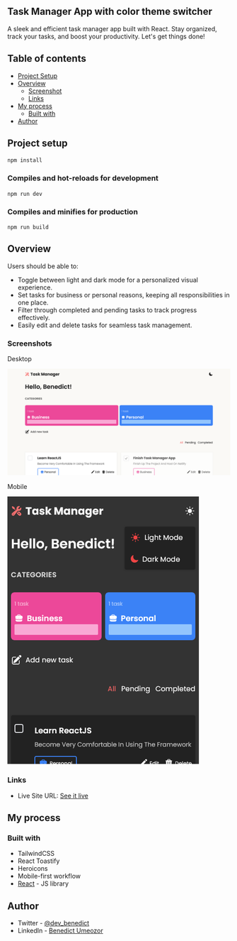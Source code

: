 ## Task Manager App with color theme switcher 

 A sleek and efficient task manager app built with React. Stay organized, track your tasks, and boost your productivity. Let's get things done!

## Table of contents

- [Project Setup](#project-setup)
- [Overview](#overview)
  - [Screenshot](#screenshot)
  - [Links](#links)
- [My process](#my-process)
  - [Built with](#built-with)
- [Author](#author)

## Project setup

```
npm install
```

### Compiles and hot-reloads for development

```
npm run dev
```

### Compiles and minifies for production

```
npm run build
```


## Overview

Users should be able to:

- Toggle between light and dark mode for a personalized visual experience.
- Set tasks for business or personal reasons, keeping all responsibilities in one place.
- Filter through completed and pending tasks to track progress effectively.
- Easily edit and delete tasks for seamless task management.

### Screenshots

Desktop

![](./screenshots/Desktop.png)

Mobile

![](./screenshots/Mobile.png)


### Links

- Live Site URL: [See it live](https://taskmanager-webapp.netlify.app/)

## My process

### Built with

- TailwindCSS
- React Toastify
- Heroicons
- Mobile-first workflow
- [React](https://reactjs.org/) - JS library


## Author

- Twitter - [@dev_benedict](https://www.twitter.com/dev_benedict)
- LinkedIn - [Benedict Umeozor](https://www.linkedin.com/in/benedict-umeozor-014b70228)

